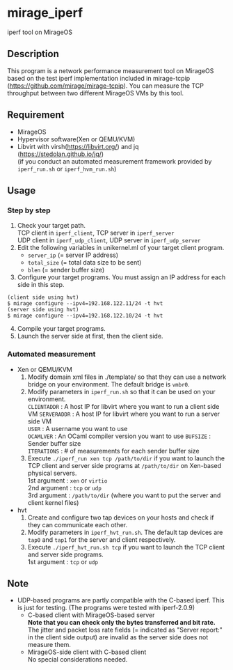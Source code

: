 # mirage_iperf
iperf tool on MirageOS

## Description
This program is a network performance measurement tool on MirageOS based on the test iperf implementation included in mirage-tcpip (https://github.com/mirage/mirage-tcpip). You can measure the TCP throughput between two different MirageOS VMs by this tool.

## Requirement
- MirageOS
- Hypervisor software(Xen or QEMU/KVM)
- Libvirt with virsh(https://libvirt.org/) and jq (https://stedolan.github.io/jq/)  
(if you conduct an automated measurement framework provided by `iperf_run.sh` or `iperf_hvm_run.sh`)

## Usage
### Step by step
1. Check your target path.  
TCP client in `iperf_client`, TCP server in `iperf_server`  
UDP client in `iperf_udp_client`, UDP server in `iperf_udp_server`
2. Edit the following variables in unikernel.ml of your target client program.
    - `server_ip` (= server IP address)
    - `total_size` (= total data size to be sent)
    - `blen` (= sender buffer size)
3. Configure your target programs. You must assign an IP address for each side in this step.
```
(client side using hvt)
$ mirage configure --ipv4=192.168.122.11/24 -t hvt
(server side using hvt)
$ mirage configure --ipv4=192.168.122.10/24 -t hvt
```
4. Compile your target programs.
5. Launch the server side at first, then the client side.

### Automated measurement
- Xen or QEMU/KVM
  1. Modify domain xml files in ./template/ so that they can use a network bridge on your environment. The default bridge is `vmbr0`.  
  2. Modify parameters in `iperf_run.sh` so that it can be used on your environment.  
  `CLIENTADDR` : A host IP for libvirt where you want to run a client side VM
  `SERVERADDR` : A host IP for libvirt where you want to run a server side VM  
  `USER` : A username you want to use  
  `OCAMLVER` : An OCaml compiler version you want to use
  `BUFSIZE` : Sender buffer size  
  `ITERATIONS` : # of measurements for each sender buffer size
  3. Execute `./iperf_run xen tcp /path/to/dir` if you want to launch the TCP client and server side programs at `/path/to/dir` on Xen-based physical servers.  
  1st argument : `xen` or `virtio`  
  2nd argument : `tcp` or `udp`  
  3rd argument : `/path/to/dir` (where you want to put the server and client kernel files)  
- hvt
  1. Create and configure two tap devices on your hosts and check if they can communicate each other.
  2. Modify parameters in `iperf_hvt_run.sh`. The default tap devices are `tap0` and `tap1` for the server and client respectively.
  3. Execute `./iperf_hvt_run.sh tcp` if you want to launch the TCP client and server side programs.  
  1st argument : `tcp` or `udp`

## Note
- UDP-based programs are partly compatible with the C-based iperf. This is just for testing. (The programs were tested with iperf-2.0.9)  
  - C-based client with MirageOS-based server  
  __Note that you can check only the bytes transferred and bit rate.__ The jitter and packet loss rate fields (= indicated as "Server report:" in the client side output) are invalid as the server side does not measure them.  
  - MirageOS-side client with C-based client  
  No special considerations needed.
